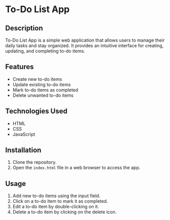 # To-Do List App

## Description

To-Do List App is a simple web application that allows users to manage their daily tasks and stay organized. It provides an intuitive interface for creating, updating, and completing to-do items.

## Features

- Create new to-do items
- Update existing to-do items
- Mark to-do items as completed
- Delete unwanted to-do items

## Technologies Used

- HTML
- CSS
- JavaScript

## Installation

1. Clone the repository.
2. Open the `index.html` file in a web browser to access the app.

## Usage

1. Add new to-do items using the input field.
2. Click on a to-do item to mark it as completed.
3. Edit a to-do item by double-clicking on it.
4. Delete a to-do item by clicking on the delete icon. 
